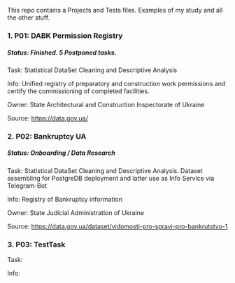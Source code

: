 This repo contains a Projects and Tests files. Examples of my study and all the other stuff.

### 1. P01: DABK Permission Registry
##### Status: Finished. 5 Postponed tasks. 
Task: Statistical DataSet Cleaning and Descriptive Analysis

Info: Unified registry of preparatory and construction work permissions and certify the commissioning of completed facilities.

Owner: State Architectural and Construction Inspectorate of Ukraine

Source: https://data.gov.ua/


### 2. P02: Bankruptcy UA
##### Status: Onboarding / Data Research

Task: Statistical DataSet Cleaning and Descriptive Analysis. Dataset assembling for PostgreDB deployment and latter use as Info Service via Telegram-Bot

Info:  Registry of Bankruptcy information

Owner: State Judicial Administration of Ukraine

Source: https://data.gov.ua/dataset/vidomosti-pro-spravi-pro-bankrutstvo-1

### 3. P03: TestTask

Task:

Info:



